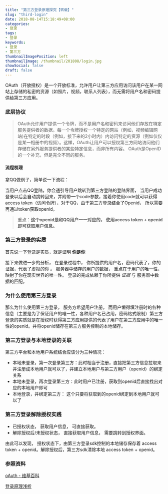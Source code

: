 ```yaml
---
title: "第三方登录原理探究【转载】"
slug: "third-login"
date: 2018-08-14T15:18:49+08:00
categories:
- 登录
tags:
- 登录
keywords:
- 登录
- 第三方
thumbnailImagePosition: left
thumbnailImage: /thumbnail/201808/login.jpg
showSocial: false
draft: false
---
```


OAuth（开放授权）是一个开放标准，允许用户让第三方应用访问该用户在某一网站上存储的私密的资源（如照片，视频，联系人列表），而无需将用户名和密码提供给第三方应用。
<!--more-->

### 底层协议


>  OAuth允许用户提供一个令牌，而不是用户名和密码来访问他们存放在特定服务提供者的数据。每一个令牌授权一个特定的网站（例如，视频编辑网站)在特定的时段（例如，接下来的2小时内）内访问特定的资源（例如仅仅是某一相册中的视频）。这样，OAuth让用户可以授权第三方网站访问他们存储在另外服务提供者的某些特定信息，而非所有内容。
>  OAuth是OpenID的一个补充，但是完全不同的服务。

#### 流程梳理

拿QQ做例子，简单说一下流程：

当用户点击QQ登陆，你会通引导用户跳转到第三方登陆的登陆界面， 当用户成功登录以后会自动跳转回来，并附带一个code参数，接着你使用code就可以获得access token（访问令牌），对于QQ，由于第三方登录结合了Openid， 所以需要再通过token获取openid。

> 重点：**这个openid是和QQ用户一一对应的， 使用access token + openid 即可获取用户信息。**

### 第三方登录的实质

首先说一下登录是实质，就是证明 **你是你**

接下来做进一步的分析， 在登录过程中， 你所提供的用户名，密码代表了，你的证据，代表了虚拟的你 。
服务器中储存的用户的数据， 重点在于用户的唯一性， 映射了你在现实世界的唯一性。
登录的完成依赖于你所提供 *证据* 与 服务器中数据的匹配。

### 为什么使用第三方登录

那么为什么使用第三方登录， 服务方希望用户注册， 而用户懒得填注册时的各种信息（主要是为了保证用户的唯一性，各种用户名已占用，密码格式限制）第三方登录的实质就是在授权时获得第三方应用提供的代表了用户在第三方应用中的唯一性的openid。并将openid储存在第三方服务控制的本地储存。

### 第三方登录与本地登录的关联

第三方平台和本地用户系统结合应该分为三种情况：

- 本地未登录，第一次登录第三方：此时相当于注册，直接把第三方信息拉取来并注册成本地用户就可以了，并建立本地用户与第三方用户（openid）的绑定关系
- 本地未登录，再次登录第三方：此时用户已注册，获取到openid后直接找出对应的本地用户即可
- 本地登录，并绑定第三方： 这个只要将获取到的openid绑定到本地用户就可以了

### 第三方登录解除授权实践

- 已授权状态， 获取用户信息， 可直接获取。
- 解除授权后/未授权状态， 直接获取用户信息， 需要跳转到授权界面。

由此可以发现， 授权状态下，由第三方登录sdk控制的本地储存保存着 access token + openid。解除授权后，第三方sdk清除本地 access token + openid。

### 参照资料

[oAuth - 维基百科](https://link.jianshu.com?t=https://zh.wikipedia.org/wiki/OAuth)

[登录原理浅析](https://link.jianshu.com?t=https://segmentfault.com/q/1010000002493891/a-1020000002494449)
